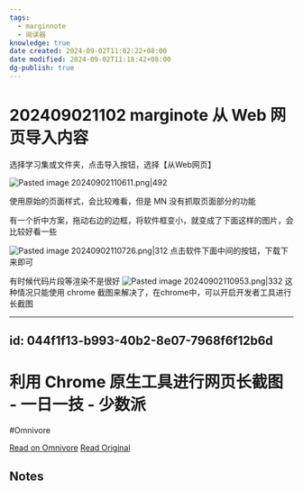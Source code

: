 ```yaml
---
tags:
  - marginnote
  - 阅读器
knowledge: true
date created: 2024-09-02T11:02:22+08:00
date modified: 2024-09-02T11:18:42+08:00
dg-publish: true
---
```


# 202409021102 marginote 从 Web 网页导入内容

选择学习集或文件夹，点击导入按钮，选择【从Web网页】

![Pasted image 20240902110611.png|492](/img/user/attachs/Pasted%20image%2020240902110611.png)

使用原始的页面样式，会比较难看，但是 MN 没有抓取页面部分的功能

有一个折中方案，拖动右边的边框，将软件框变小，就变成了下面这样的图片，会比较好看一些

![Pasted image 20240902110726.png|312](/img/user/attachs/Pasted%20image%2020240902110726.png)
点击软件下面中间的按钮，下载下来即可


有时候代码片段等渲染不是很好 ![Pasted image 20240902110953.png|332](/img/user/attachs/Pasted%20image%2020240902110953.png)
这种情况只能使用 chrome 截图来解决了，在chrome中，可以开启开发者工具进行长截图

<div class="transclusion internal-embed is-loaded"><div class="markdown-embed">



---
id: 044f1f13-b993-40b2-8e07-7968f6f12b6d
---

# 利用 Chrome 原生工具进行网页长截图 - 一日一技 - 少数派
#Omnivore

[Read on Omnivore](https://omnivore.app/me/chrome-1915a0dcd73)
[Read Original](https://sspai.com/post/42193)


## Notes






</div></div>

